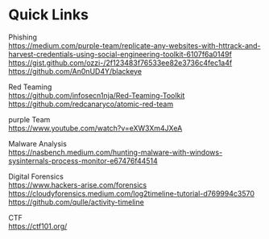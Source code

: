 # Quick Links

Phishing<br>
https://medium.com/purple-team/replicate-any-websites-with-httrack-and-harvest-credentials-using-social-engineering-toolkit-6107f6a0149f <br>
https://gist.github.com/ozzi-/2f123483f76533ee82e3736c4fec1a4f <br>
https://github.com/An0nUD4Y/blackeye <br>

Red Teaming<br>
https://github.com/infosecn1nja/Red-Teaming-Toolkit <br>
https://github.com/redcanaryco/atomic-red-team <br>

purple Team<br>
https://www.youtube.com/watch?v=eXW3Xm4JXeA <br>



Malware Analysis<br>
https://nasbench.medium.com/hunting-malware-with-windows-sysinternals-process-monitor-e67476f44514 <br>


Digital Forensics <br>
https://www.hackers-arise.com/forensics <br>
https://cloudyforensics.medium.com/log2timeline-tutorial-d769994c3570
https://github.com/qulle/activity-timeline

CTF <br>
https://ctf101.org/ <br>


